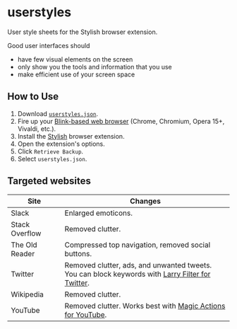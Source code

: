 # userstyles
User style sheets for the Stylish browser extension.

Good user interfaces should
- have few visual elements on the screen
- only show you the tools and information that you use
- make efficient use of your screen space

## How to Use
1. Download [`userstyles.json`](userstyles.json).
1. Fire up your [Blink-based web browser](https://en.wikipedia.org/wiki/List_of_web_browsers#Blink-based) (Chrome, Chromium, Opera 15+, Vivaldi, etc.).
2. Install the [Stylish](https://chrome.google.com/webstore/detail/stylish-custom-themes-for/fjnbnpbmkenffdnngjfgmeleoegfcffe?utm_source=chrome-app-launcher-info-dialog) browser extension.
3. Open the extension's options.
4. Click `Retrieve Backup`.
5. Select `userstyles.json`.

## Targeted websites
|Site|Changes|
|---|---|
|Slack|Enlarged emoticons.|
|Stack Overflow|Removed clutter.|
|The Old Reader|Compressed top navigation, removed social buttons.|
|Twitter|Removed clutter, ads, and unwanted tweets.<br>You can block keywords with [Larry Filter for Twitter](https://chrome.google.com/webstore/detail/larry-filter-for-twitter/ifgdeokhnfkbgdocafpokgdnnfbnbbok?utm_source=chrome-app-launcher-info-dialog).|
|Wikipedia|Removed clutter.|
|YouTube|Removed clutter. Works best with [Magic Actions for YouTube](https://chrome.google.com/webstore/detail/stylish-custom-themes-for/fjnbnpbmkenffdnngjfgmeleoegfcffe?utm_source=chrome-app-launcher-info-dialog).|